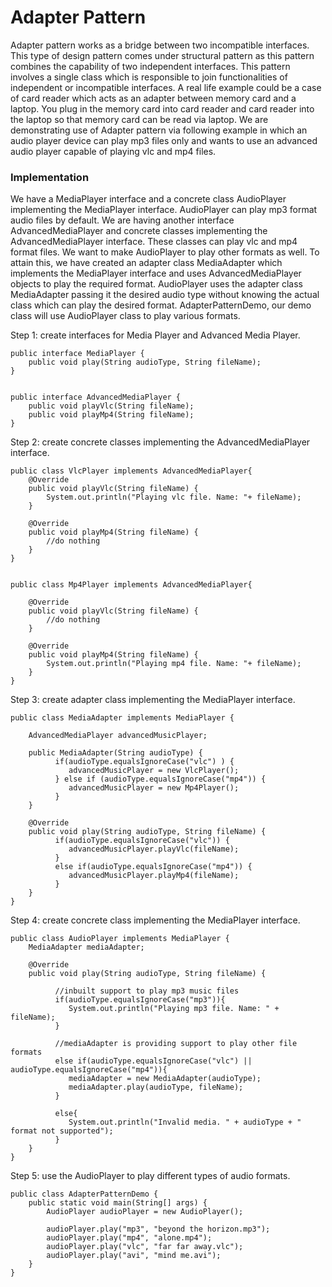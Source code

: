 # Adapter Pattern

Adapter pattern works as a bridge between two incompatible interfaces. This type of design pattern comes under 
structural pattern as this pattern combines the capability of two independent interfaces. This pattern involves a 
single class which is responsible to join functionalities of independent or incompatible interfaces. A real life 
example could be a case of card reader which acts as an adapter between memory card and a laptop. You plug in the 
memory card into card reader and card reader into the laptop so that memory card can be read via laptop.
We are demonstrating use of Adapter pattern via following example in which an audio player device can play mp3 files 
only and wants to use an advanced audio player capable of playing vlc and mp4 files.

### Implementation

We have a MediaPlayer interface and a concrete class AudioPlayer implementing the MediaPlayer interface. AudioPlayer 
can play mp3 format audio files by default. We are having another interface AdvancedMediaPlayer and concrete classes 
implementing the AdvancedMediaPlayer interface. These classes can play vlc and mp4 format files. We want to make 
AudioPlayer to play other formats as well. To attain this, we have created an adapter class MediaAdapter which 
implements the MediaPlayer interface and uses AdvancedMediaPlayer objects to play the required format. AudioPlayer 
uses the adapter class MediaAdapter passing it the desired audio type without knowing the actual class which can play 
the desired format. AdapterPatternDemo, our demo class will use AudioPlayer class to play various formats.

Step 1: create interfaces for Media Player and Advanced Media Player.

    public interface MediaPlayer {
        public void play(String audioType, String fileName);
    }

    
    public interface AdvancedMediaPlayer {
        public void playVlc(String fileName);
        public void playMp4(String fileName);
    }

Step 2: create concrete classes implementing the AdvancedMediaPlayer interface.

    public class VlcPlayer implements AdvancedMediaPlayer{
        @Override
        public void playVlc(String fileName) {
            System.out.println("Playing vlc file. Name: "+ fileName);		
        }
    
        @Override
        public void playMp4(String fileName) {
            //do nothing
        }
    }
    
  
    public class Mp4Player implements AdvancedMediaPlayer{
    
        @Override
        public void playVlc(String fileName) {
            //do nothing
        }
        
        @Override
        public void playMp4(String fileName) {
            System.out.println("Playing mp4 file. Name: "+ fileName);		
        }
    }

Step 3: create adapter class implementing the MediaPlayer interface.

    public class MediaAdapter implements MediaPlayer {
    
        AdvancedMediaPlayer advancedMusicPlayer;
    
        public MediaAdapter(String audioType) {
              if(audioType.equalsIgnoreCase("vlc") ) {
                 advancedMusicPlayer = new VlcPlayer();
              } else if (audioType.equalsIgnoreCase("mp4")) {
                 advancedMusicPlayer = new Mp4Player();
              }	
        }
    
        @Override
        public void play(String audioType, String fileName) {
              if(audioType.equalsIgnoreCase("vlc")) {
                 advancedMusicPlayer.playVlc(fileName);
              }
              else if(audioType.equalsIgnoreCase("mp4")) {
                 advancedMusicPlayer.playMp4(fileName);
              }
        }
    }

Step 4: create concrete class implementing the MediaPlayer interface.

    public class AudioPlayer implements MediaPlayer {
        MediaAdapter mediaAdapter;
        
        @Override
        public void play(String audioType, String fileName) {
        
              //inbuilt support to play mp3 music files
              if(audioType.equalsIgnoreCase("mp3")){
                 System.out.println("Playing mp3 file. Name: " + fileName);			
              } 
              
              //mediaAdapter is providing support to play other file formats
              else if(audioType.equalsIgnoreCase("vlc") || audioType.equalsIgnoreCase("mp4")){
                 mediaAdapter = new MediaAdapter(audioType);
                 mediaAdapter.play(audioType, fileName);
              }
              
              else{
                 System.out.println("Invalid media. " + audioType + " format not supported");
              }
        }   
    }

Step 5: use the AudioPlayer to play different types of audio formats.

    public class AdapterPatternDemo {
        public static void main(String[] args) {
            AudioPlayer audioPlayer = new AudioPlayer();
            
            audioPlayer.play("mp3", "beyond the horizon.mp3");
            audioPlayer.play("mp4", "alone.mp4");
            audioPlayer.play("vlc", "far far away.vlc");
            audioPlayer.play("avi", "mind me.avi");
        }
    }
